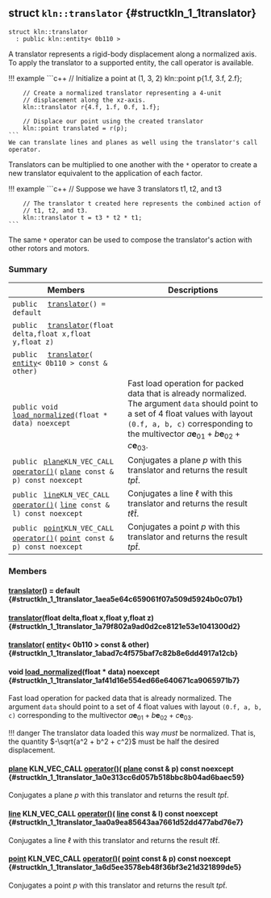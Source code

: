 ## struct `kln::translator` {#structkln_1_1translator}

```
struct kln::translator
  : public kln::entity< 0b110 >
```  

A translator represents a rigid-body displacement along a normalized axis. To apply the translator to a supported entity, the call operator is available.

!!! example 
    ```c++
        // Initialize a point at (1, 3, 2)
        kln::point p{1.f, 3.f, 2.f};
    
        // Create a normalized translator representing a 4-unit
        // displacement along the xz-axis.
        kln::translator r{4.f, 1.f, 0.f, 1.f};
    
        // Displace our point using the created translator
        kln::point translated = r(p);
    ```
    We can translate lines and planes as well using the translator's call
    operator.
    

Translators can be multiplied to one another with the `*`  operator to create a new translator equivalent to the application of each factor.

!!! example 
    ```c++
        // Suppose we have 3 translators t1, t2, and t3
    
        // The translator t created here represents the combined action of
        // t1, t2, and t3.
        kln::translator t = t3 * t2 * t1;
    ```
    

The same `*`  operator can be used to compose the translator's action with other rotors and motors.

### Summary

 Members                        | Descriptions                                
--------------------------------|---------------------------------------------
`public  ` [`translator`](#structkln_1_1translator_1aea5e64c659061f07a509d5924b0c07b1)`() = default`  | 
`public  ` [`translator`](#structkln_1_1translator_1a79f802a9ad0d2ce8121e53e1041300d2)`(float delta,float x,float y,float z)`  | 
`public  ` [`translator`](#structkln_1_1translator_1abad7c4f575baf7c82b8e6dd4917a12cb)`(` [`entity`](../../api/kln_entity#structkln_1_1entity)`< 0b110 > const & other)`  | 
`public void ` [`load_normalized`](#structkln_1_1translator_1af41d16e554ed66e640671ca9065971b7)`(float * data) noexcept`  | Fast load operation for packed data that is already normalized. The argument `data`  should point to a set of 4 float values with layout `(0.f, a, b, c)`  corresponding to the multivector $a\mathbf{e}_{01} + b\mathbf{e}_{02} + c\mathbf{e}_{03}$.
`public ` [`plane`](../../api/kln_plane#structkln_1_1plane)` KLN_VEC_CALL ` [`operator()`](#structkln_1_1translator_1a0e313cc6d057b518bbc8b04ad6baec59)`(` [`plane`](../../api/kln_plane#structkln_1_1plane)` const & p) const noexcept`  | Conjugates a plane $p$ with this translator and returns the result $tp\widetilde{t}$.
`public ` [`line`](../../api/kln_line#structkln_1_1line)` KLN_VEC_CALL ` [`operator()`](#structkln_1_1translator_1aa0a9ea85643aa7661d52dd477abd76e7)`(` [`line`](../../api/kln_line#structkln_1_1line)` const & l) const noexcept`  | Conjugates a line $\ell$ with this translator and returns the result $t\ell\widetilde{t}$.
`public ` [`point`](../../api/kln_point#structkln_1_1point)` KLN_VEC_CALL ` [`operator()`](#structkln_1_1translator_1a6d5ee3578eb48f36bf3e21d321899de5)`(` [`point`](../../api/kln_point#structkln_1_1point)` const & p) const noexcept`  | Conjugates a point $p$ with this translator and returns the result $tp\widetilde{t}$.

### Members

####   [translator](#structkln_1_1translator_1aea5e64c659061f07a509d5924b0c07b1)() = default  {#structkln_1_1translator_1aea5e64c659061f07a509d5924b0c07b1}

####   [translator](#structkln_1_1translator_1a79f802a9ad0d2ce8121e53e1041300d2)(float delta,float x,float y,float z)  {#structkln_1_1translator_1a79f802a9ad0d2ce8121e53e1041300d2}

####   [translator](#structkln_1_1translator_1abad7c4f575baf7c82b8e6dd4917a12cb)( [entity](../../api/kln_entity#structkln_1_1entity)< 0b110 > const & other)  {#structkln_1_1translator_1abad7c4f575baf7c82b8e6dd4917a12cb}

#### void  [load_normalized](#structkln_1_1translator_1af41d16e554ed66e640671ca9065971b7)(float * data) noexcept  {#structkln_1_1translator_1af41d16e554ed66e640671ca9065971b7}

Fast load operation for packed data that is already normalized. The argument `data`  should point to a set of 4 float values with layout `(0.f, a, b, c)`  corresponding to the multivector $a\mathbf{e}_{01} + b\mathbf{e}_{02} + c\mathbf{e}_{03}$.

!!! danger 
    The translator data loaded this way *must* be normalized. That is,
    the quantity $-\sqrt{a^2 + b^2 + c^2}$ must be half the desired
    displacement.

####  [plane](../../api/kln_plane#structkln_1_1plane) KLN_VEC_CALL  [operator()](#structkln_1_1translator_1a0e313cc6d057b518bbc8b04ad6baec59)( [plane](../../api/kln_plane#structkln_1_1plane) const & p) const noexcept  {#structkln_1_1translator_1a0e313cc6d057b518bbc8b04ad6baec59}

Conjugates a plane $p$ with this translator and returns the result $tp\widetilde{t}$.

####  [line](../../api/kln_line#structkln_1_1line) KLN_VEC_CALL  [operator()](#structkln_1_1translator_1aa0a9ea85643aa7661d52dd477abd76e7)( [line](../../api/kln_line#structkln_1_1line) const & l) const noexcept  {#structkln_1_1translator_1aa0a9ea85643aa7661d52dd477abd76e7}

Conjugates a line $\ell$ with this translator and returns the result $t\ell\widetilde{t}$.

####  [point](../../api/kln_point#structkln_1_1point) KLN_VEC_CALL  [operator()](#structkln_1_1translator_1a6d5ee3578eb48f36bf3e21d321899de5)( [point](../../api/kln_point#structkln_1_1point) const & p) const noexcept  {#structkln_1_1translator_1a6d5ee3578eb48f36bf3e21d321899de5}

Conjugates a point $p$ with this translator and returns the result $tp\widetilde{t}$.

